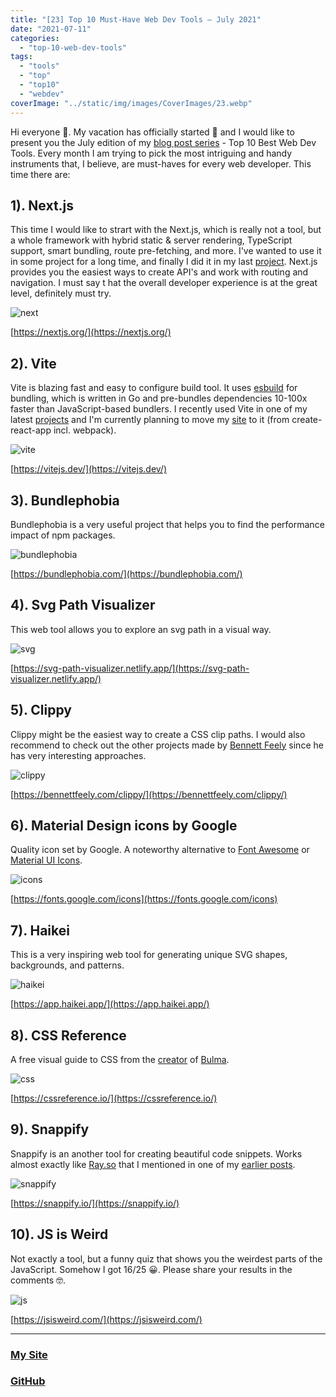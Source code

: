 ```yaml
---
title: "[23] Top 10 Must-Have Web Dev Tools – July 2021"
date: "2021-07-11"
categories:
  - "top-10-web-dev-tools"
tags:
  - "tools"
  - "top"
  - "top10"
  - "webdev"
coverImage: "../static/img/images/CoverImages/23.webp"
---
```


Hi everyone 👋. My vacation has officially started 🥳 and I would like to present you the July edition of my [blog post series](https://www.create-react-app.com/tags/top) - Top 10 Best Web Dev Tools. Every month I am trying to pick the most intriguing and handy instruments that, I believe, are must-haves for every web developer. This time there are:

## 1). Next.js

This time I would like to strart with the Next.js, which is really not a tool, but a whole framework with hybrid static & server rendering, TypeScript support, smart bundling, route pre-fetching, and more. I've wanted to use it in some project for a long time, and finally I did it in my last [project](https://koripallopaikat.vercel.app). Next.js provides you the easiest ways to create API's and work with routing and navigation. I must say t hat the overall developer experience is at the great level, definitely must try.

![next](https://www.create-react-app.com/static/img/images/23/next.webp)

[https://nextjs.org/](https://nextjs.org/)

## 2). Vite

Vite is blazing fast and easy to configure build tool. It uses [esbuild](https://esbuild.github.io/) for bundling, which is written in Go and pre-bundles dependencies 10-100x faster than JavaScript-based bundlers. I recently used Vite in one of my latest [projects](https://vaccine2021.vercel.app/) and I'm currently planning to move my [site](https://villivald.com) to it (from create-react-app incl. webpack).

![vite](https://www.create-react-app.com/static/img/images/23/vite.webp)

[https://vitejs.dev/](https://vitejs.dev/)

## 3). Bundlephobia

Bundlephobia is a very useful project that helps you to find the performance impact of npm packages.

![bundlephobia](https://www.create-react-app.com/static/img/images/23/bundlephobia.webp)

[https://bundlephobia.com/](https://bundlephobia.com/)

## 4). Svg Path Visualizer

This web tool allows you to explore an svg path in a visual way.

![svg](https://www.create-react-app.com/static/img/images/23/svg.webp)

[https://svg-path-visualizer.netlify.app/](https://svg-path-visualizer.netlify.app/)

## 5). Clippy

Clippy might be the easiest way to create a CSS clip paths. I would also recommend to check out the other projects made by [Bennett Feely](https://bennettfeely.com/) since he has very interesting approaches.

![clippy](https://www.create-react-app.com/static/img/images/23/clippy.webp)

[https://bennettfeely.com/clippy/](https://bennettfeely.com/clippy/)

## 6). Material Design icons by Google

Quality icon set by Google. A noteworthy alternative to [Font Awesome](https://fontawesome.com/v5.15/icons) or [Material UI Icons](https://material-ui.com/components/material-icons/).

![icons](https://www.create-react-app.com/static/img/images/23/icons.webp)

[https://fonts.google.com/icons](https://fonts.google.com/icons)

## 7). Haikei

This is a very inspiring web tool for generating unique SVG shapes, backgrounds, and patterns.

![haikei](https://www.create-react-app.com/static/img/images/23/haikei.webp)

[https://app.haikei.app/](https://app.haikei.app/)

## 8). CSS Reference

A free visual guide to CSS from the [creator](https://jgthms.com/) of [Bulma](https://bulma.io/).

![css](https://www.create-react-app.com/static/img/images/23/css.webp)

[https://cssreference.io/](https://cssreference.io/)

## 9). Snappify

Snappify is an another tool for creating beautiful code snippets. Works almost exactly like [Ray.so](https://ray.so/) that I mentioned in one of my [earlier posts](https://www.create-react-app.com/posts/2021-04-06-top-10-web-dev-tools-04-2021/).

![snappify](https://www.create-react-app.com/static/img/images/23/snappify.webp)

[https://snappify.io/](https://snappify.io/)

## 10). JS is Weird

Not exactly a tool, but a funny quiz that shows you the weirdest parts of the JavaScript. Somehow I got 16/25 😀. Please share your results in the comments 🤓.

![js](https://www.create-react-app.com/static/img/images/23/js.webp)

[https://jsisweird.com/](https://jsisweird.com/)

---

### [My Site](https://villivald.com/)

### [GitHub](https://github.com/villivald)
